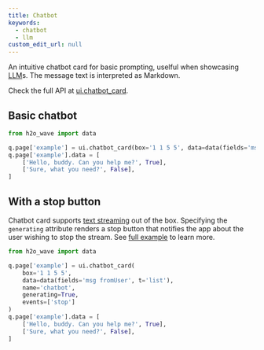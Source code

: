 ```yaml
---
title: Chatbot
keywords:
  - chatbot
  - llm
custom_edit_url: null
---
```


An intuitive chatbot card for basic prompting, uselful when showcasing [LLM](https://www.techopedia.com/definition/34948/large-language-model-llm)s. The message text is interpreted as Markdown.

Check the full API at [ui.chatbot_card](/docs/api/ui#chatbot_card).

## Basic chatbot

```py
from h2o_wave import data

q.page['example'] = ui.chatbot_card(box='1 1 5 5', data=data(fields='msg fromUser', t='list'), name='chatbot')
q.page['example'].data = [
    ['Hello, buddy. Can you help me?', True],
    ['Sure, what you need?', False],
]
```

## With a stop button

Chatbot card supports [text streaming](/docs/examples/chatbot-stream) out of the box. Specifying the `generating` attribute renders a stop button that notifies the app about the user wishing to stop the stream. See [full example](/docs/examples/chatbot-events-stop) to learn more.

```py
from h2o_wave import data

q.page['example'] = ui.chatbot_card(
    box='1 1 5 5',
    data=data(fields='msg fromUser', t='list'),
    name='chatbot', 
    generating=True,
    events=['stop']
)
q.page['example'].data = [
    ['Hello, buddy. Can you help me?', True],
    ['Sure, what you need?', False],
]
```
